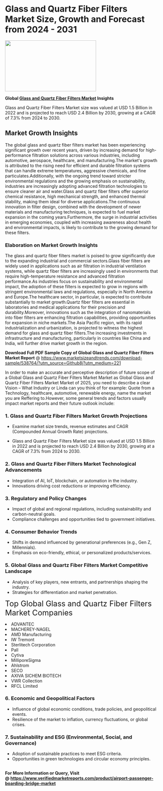 <H1>Glass and Quartz Fiber Filters Market Size, Growth and Forecast from 2024 - 2031</H1><img class="aligncenter size-medium wp-image-584254" src="https://thirdeyenews.in/wp-content/uploads/2024/09/Global-Market-Research-300x168.jpeg" alt="" width="300" height="168" /><p><strong>Global&nbsp;<a href="https://www.marketsizeandtrends.com/download-sample/538764/?utm_source=Github8j?utm_medium=221">Glass and Quartz Fiber Filters Market</a> Insights</strong></p><p>Glass and Quartz Fiber Filters Market size was valued at USD 1.5 Billion in 2022 and is projected to reach USD 2.4 Billion by 2030, growing at a CAGR of 7.3% from 2024 to 2030.</p><p><h2>Market Growth Insights</h2> The global glass and quartz fiber filters market has been experiencing significant growth over recent years, driven by increasing demand for high-performance filtration solutions across various industries, including automotive, aerospace, healthcare, and manufacturing.The market's growth is attributed to the rising need for efficient and durable filtration systems that can handle extreme temperatures, aggressive chemicals, and fine particulates.Additionally, with the ongoing trend toward stricter environmental regulations and the growing emphasis on sustainability, industries are increasingly adopting advanced filtration technologies to ensure cleaner air and water.Glass and quartz fiber filters offer superior chemical resistance, high mechanical strength, and enhanced thermal stability, making them ideal for diverse applications.The continuous innovation in filter design, combined with the development of newer materials and manufacturing techniques, is expected to fuel market expansion in the coming years.Furthermore, the surge in industrial activities in emerging economies, coupled with increasing awareness about health and environmental impacts, is likely to contribute to the growing demand for these filters. <h3>Elaboration on Market Growth Insights</h3> The glass and quartz fiber filters market is poised to grow significantly due to the expanding industrial and commercial sectors.Glass fiber filters are widely used in applications such as air filtration in industrial ventilation systems, while quartz fiber filters are increasingly used in environments that require high-temperature resistance and advanced filtration performance.As industries focus on sustainability and environmental impact, the adoption of these filters is expected to grow in regions with stringent environmental laws and regulations, especially in North America and Europe.The healthcare sector, in particular, is expected to contribute substantially to market growth.Quartz fiber filters are essential in laboratories and medical applications for their precision and durability.Moreover, innovations such as the integration of nanomaterials into fiber filters are enhancing filtration capabilities, providing opportunities for expansion in niche markets.The Asia Pacific region, with its rapid industrialization and urbanization, is projected to witness the highest demand for glass and quartz fiber filters.The increasing investments in infrastructure and manufacturing, particularly in countries like China and India, will further drive market growth in the region.</p><p><span class=""><strong>Download Full PDF Sample Copy of Global Glass and Quartz Fiber Filters Market Report</strong> @ <a href="https://www.marketsizeandtrends.com/download-sample/538764/?utm_source=Github8j?utm_medium=221" target="_blank">https://www.marketsizeandtrends.com/download-sample/538764/?utm_source=Github8j?utm_medium=221</a></span></p><p>In order to make an accurate and perceptive description of future scope of a Global&nbsp;Glass and Quartz Fiber Filters Market Market as Global&nbsp;Glass and Quartz Fiber Filters Market Market of 2025, you need to describe a clear Vision &ndash; What Industry or Linda can you think of for example: Quote from a Technology, healthcare, automotive, renewable energy, name the market you are Reffering to.However, some general trends and factors usually impact market reports and their future outlook include:</p><h3>1.&nbsp;<strong>Glass and Quartz Fiber Filters Market Growth Projections</strong></h3><ul><li>Examine market size trends, revenue estimates and CAGR (Compounded Annual Growth Rate) projections.</li><li><p>Glass and Quartz Fiber Filters Market size was valued at USD 1.5 Billion in 2022 and is projected to reach USD 2.4 Billion by 2030, growing at a CAGR of 7.3% from 2024 to 2030.</p></li></ul><h3>2.&nbsp;<strong>Glass and Quartz Fiber Filters Market Technological Advancements</strong></h3><ul><li>Integration of AI, IoT, blockchain, or automation in the industry.</li><li>Innovations driving cost reductions or improving efficiency.</li></ul><h3>3.&nbsp;<strong>Regulatory and Policy Changes</strong></h3><ul><li>Impact of global and regional regulations, including sustainability and carbon-neutral goals.</li><li>Compliance challenges and opportunities tied to government initiatives.</li></ul><h3>4.&nbsp;<strong>Consumer Behavior Trends</strong></h3><ul><li>Shifts in demand influenced by generational preferences (e.g., Gen Z, Millennials).</li><li>Emphasis on eco-friendly, ethical, or personalized products/services.</li></ul><h3>5.&nbsp;<strong>Global Glass and Quartz Fiber Filters Market Competitive Landscape</strong></h3><ul><li>Analysis of key players, new entrants, and partnerships shaping the industry.</li><li>Strategies for differentiation and market penetration.</li></ul><p data-pm-slice="1 1 []"><span style="color: inherit; font-family: inherit; font-size: 25px;">Top Global Glass and Quartz Fiber Filters Market Companies</span></p><div class="" data-test-id=""><p><li>ADVANTEC</li><li> MACHEREY-NAGEL</li><li> AMD Manufacturing</li><li> IW Tremont</li><li> Sterlitech Corporation</li><li> Pall</li><li> Cytiva</li><li> MilliporeSigma</li><li> Ahlstrom</li><li> SECO</li><li> AXIVA SICHEM BIOTECH</li><li> VWR Collection</li><li> RFCL Limited</li></p></div><h3>6.&nbsp;<strong>Economic and Geopolitical Factors</strong></h3><ul><li>Influence of global economic conditions, trade policies, and geopolitical events.</li><li>Resilience of the market to inflation, currency fluctuations, or global crises.</li></ul><h3>7.&nbsp;<strong>Sustainability and ESG (Environmental, Social, and Governance)</strong></h3><ul><li>Adoption of sustainable practices to meet ESG criteria.</li><li>Opportunities in green technologies and circular economy principles.</li></ul><h2><strong style="font-size: 14px;">For More Information or Query, Visit @&nbsp;</strong><a style="background-color: #ffffff; font-size: 14px;" href="https://www.marketsizeandtrends.com/report/glass-and-quartz-fiber-filters-market/" target="_blank">https://www.verifiedmarketreports.com/product/airport-passenger-boarding-bridge-market</a></h2>